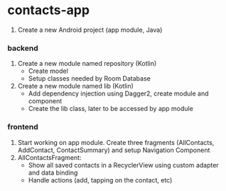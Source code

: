 # contacts-app

1. Create a new Android project (app module, Java)

### backend
1. Create a new module named repository (Kotlin)
   - Create model
   - Setup classes needed by Room Database
2. Create a new module named lib (Kotlin)
   - Add dependency injection using Dagger2, create module and component
   - Create the lib class, later to be accessed by app module

### frontend
1. Start working on app module. Create three fragments (AllContacts, AddContact, ContactSummary) and setup Navigation Component
2. AllContactsFragment:
   - Show all saved contacts in a RecyclerView using custom adapter and data binding
   - Handle actions (add, tapping on the contact, etc)